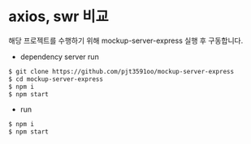 # axios, swr 비교

해당 프로젝트를 수행하기 위해 mockup-server-express 실행 후 구동합니다.

* dependency server run

```sh
$ git clone https://github.com/pjt3591oo/mockup-server-express
$ cd mockup-server-express
$ npm i
$ npm start
```

* run

```sh
$ npm i
$ npm start
```